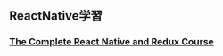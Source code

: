 ## ReactNative学習
### [The Complete React Native and Redux Course](https://www.udemy.com/the-complete-react-native-and-redux-course/learn/v4/overview)
